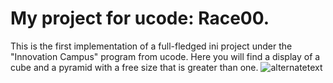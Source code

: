# My project for ucode: Race00.
This is the first implementation of a full-fledged ini project under the "Innovation Campus" program from ucode. Here you will find a display of a cube and a pyramid with a free size that is greater than one.
<img src="https://st2.depositphotos.com/3725083/5484/i/600/depositphotos_54844903-stock-photo-3d-cube-on-white-background.jpg" alt="alternatetext">
